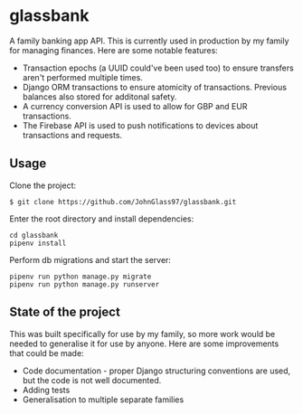 # glassbank

A family banking app API. This is currently used in production by my family for managing finances.
Here are some notable features:

- Transaction epochs (a UUID could've been used too) to ensure transfers aren't performed multiple times.
- Django ORM transactions to ensure atomicity of transactions. Previous balances also stored for additonal safety.
- A currency conversion API is used to allow for GBP and EUR transactions.
- The Firebase API is used to push notifications to devices about transactions and requests.

## Usage

Clone the project:

```
$ git clone https://github.com/JohnGlass97/glassbank.git
```

Enter the root directory and install dependencies:

```
cd glassbank
pipenv install
```

Perform db migrations and start the server:

```
pipenv run python manage.py migrate
pipenv run python manage.py runserver
```

## State of the project

This was built specifically for use by my family, so more work would be needed to generalise it for use by anyone.
Here are some improvements that could be made:

- Code documentation - proper Django structuring conventions are used, but the code is not well documented.
- Adding tests
- Generalisation to multiple separate families
